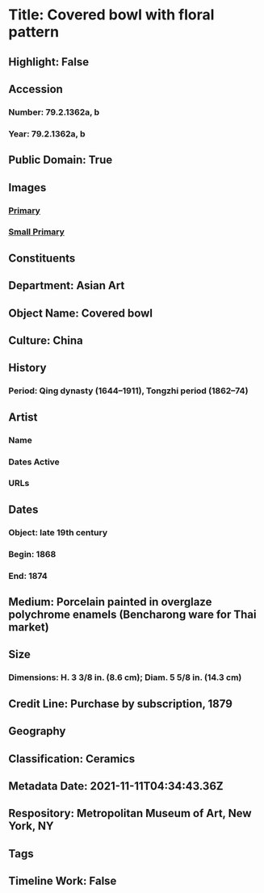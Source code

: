 # Title: Covered bowl with floral pattern
## Highlight: False
## Accession
### Number: 79.2.1362a, b
### Year: 79.2.1362a, b
## Public Domain: True
## Images
### [Primary](https://images.metmuseum.org/CRDImages/as/original/29835.jpg)
### [Small Primary](https://images.metmuseum.org/CRDImages/as/web-large/29835.jpg)
## Constituents
## Department: Asian Art
## Object Name: Covered bowl
## Culture: China
## History
### Period: Qing dynasty (1644–1911), Tongzhi period (1862–74)
## Artist
### Name
### Dates Active
### URLs
## Dates
### Object: late 19th century
### Begin: 1868
### End: 1874
## Medium: Porcelain painted in overglaze polychrome enamels (Bencharong ware for Thai market)
## Size
### Dimensions: H. 3 3/8 in. (8.6 cm); Diam. 5 5/8 in. (14.3 cm)
## Credit Line: Purchase by subscription, 1879
## Geography
## Classification: Ceramics
## Metadata Date: 2021-11-11T04:34:43.36Z
## Respository: Metropolitan Museum of Art, New York, NY
## Tags
## Timeline Work: False